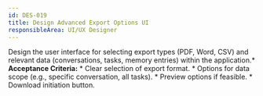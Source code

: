 ```yaml
---
id: DES-019
title: Design Advanced Export Options UI
responsibleArea: UI/UX Designer
---
```

Design the user interface for selecting export types (PDF, Word, CSV) and relevant data (conversations, tasks, memory entries) within the application.*   **Acceptance Criteria:**    *   Clear selection of export format.    *   Options for data scope (e.g., specific conversation, all tasks).    *   Preview options if feasible.    *   Download initiation button.